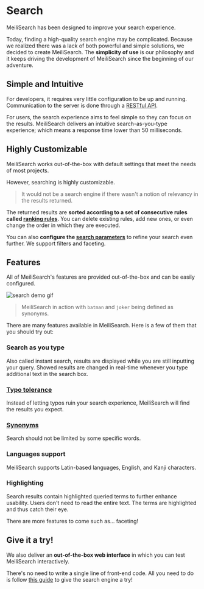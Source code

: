 # Search

MeiliSearch has been designed to improve your search experience.

Today, finding a high-quality search engine may be complicated. Because we realized there was a lack of both powerful and simple solutions, we decided to create MeiliSearch. The **simplicity of use** is our philosophy and it keeps driving the development of MeiliSearch since the beginning of our adventure.

## Simple and Intuitive

For developers, it requires very little configuration to be up and running. Communication to the server is done through a [RESTful API](/references/README.md).

For users, the search experience aims to feel simple so they can focus on the results. MeiliSearch delivers an intuitive search-as-you-type experience; which means a response time lower than 50 milliseconds.

## Highly Customizable

MeiliSearch works out-of-the-box with default settings that meet the needs of most projects.

However, searching is highly customizable.

> It would not be a search engine if there wasn't a notion of relevancy in the results returned.

The returned results are **sorted according to a set of consecutive rules called [ranking rules](/guides/main_concepts/relevancy.md#ranking-rules)**. You can delete existing rules, add new ones, or even change the order in which they are executed.

You can also **configure the [search parameters](/guides/advanced_guides/search_parameters.md)** to refine your search even further. We support filters and <Badge text="soon" type="warn"/> faceting.

## Features

All of MeiliSearch's features are provided out-of-the-box and can be easily configured.
<br>

![search demo gif](/search-synonyms-typo.gif)

> MeiliSearch in action with `batman` and `joker` being defined as synonyms.

There are many features available in MeiliSearch. Here is a few of them that you should try out:

### Search as you type

Also called instant search, results are displayed while you are still inputting your query. Showed results are changed in real-time whenever you type additional text in the search box.

### [Typo tolerance](/guides/advanced_guides/typotolerance.md)

Instead of letting typos ruin your search experience, MeiliSearch will find the results you expect.

### [Synonyms](/guides/advanced_guides/synonyms.md)

Search should not be limited by some specific words.

### Languages support

MeiliSearch supports Latin-based languages, English, and Kanji characters.

### Highlighting

Search results contain highlighted queried terms to further enhance usability. Users don't need to read the entire text. The terms are highlighted and thus catch their eye.

There are more features to come such as... faceting!

## Give it a try!

We also deliver an **out-of-the-box web interface** in which you can test MeiliSearch interactively.

There's no need to write a single line of front-end code. All you need to do is follow [this guide](/guides/advanced_guides/web_interface.md) to give the search engine a try!

